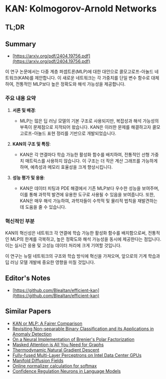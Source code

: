 # KAN: Kolmogorov-Arnold Networks
## TL;DR
## Summary
- [https://arxiv.org/pdf/2404.19756.pdf](https://arxiv.org/pdf/2404.19756.pdf)

이 연구 논문에서는 다중 계층 퍼셉트론(MLP)에 대한 대안으로 콜모고로프-아놀드 네트워크(KAN)를 제안합니다. 이 새로운 네트워크는 각 가중치를 단일 변수 함수로 대체하여, 전통적인 MLP보다 높은 정확도와 해석 가능성을 제공합니다.

### 주요 내용 요약

1. **서론 및 배경**:
   - MLP는 많은 딥 러닝 모델의 기본 구조로 사용되지만, 복잡성과 해석 가능성의 부족이 문제점으로 지적되어 왔습니다. KAN은 이러한 문제를 해결하고자 콜모고로프-아놀드 표현 정리를 기반으로 개발되었습니다.

2. **KAN의 구조 및 특징**:
   - KAN은 각 연결마다 학습 가능한 활성화 함수를 배치하여, 전통적인 선형 가중치 매트릭스를 사용하지 않습니다. 이 구조는 더 작은 계산 그래프를 가능하게 하며, 예측성과 메모리 효율성을 크게 향상시킵니다.

3. **성능 평가 및 응용**:
   - KAN은 데이터 피팅과 PDE 해결에서 기존 MLP보다 우수한 성능을 보여주며, 이를 통해 과학적 발견에 유용한 도구로 사용될 수 있음을 보여줍니다. 또한, KAN은 매우 해석 가능하여, 과학자들이 수학적 및 물리적 법칙을 재발견하는 데 도움을 줄 수 있습니다.

### 혁신적인 부분
KAN의 혁신성은 네트워크 각 연결에 학습 가능한 활성화 함수를 배치함으로써, 전통적인 MLP의 한계를 극복하고, 높은 정확도와 해석 가능성을 동시에 제공한다는 점입니다. 이는 실시간 응용 및 고성능 데이터 처리에 크게 기여할 것입니다.

이 연구는 뉴럴 네트워크의 구조와 학습 방식에 혁신을 가져오며, 앞으로의 기계 학습과 딥 러닝 모델 개발에 중요한 영향을 미칠 것입니다.

## Editor's Notes
- [https://github.com/Blealtan/efficient-kan](https://github.com/Blealtan/efficient-kan)

## Similar Papers
- [KAN or MLP: A Fairer Comparison](2407.16674.md)
- [Revisiting Non-separable Binary Classification and its Applications in Anomaly Detection](2312.01541.md)
- [On a Neural Implementation of Brenier's Polar Factorization](2403.03071.md)
- [Masked Attention is All You Need for Graphs](2402.10793.md)
- [Thermodynamic Natural Gradient Descent](2405.13817.md)
- [Fully-fused Multi-Layer Perceptrons on Intel Data Center GPUs](2403.17607.md)
- [Manifold Diffusion Fields](2305.15586.md)
- [Online normalizer calculation for softmax](1805.02867.md)
- [Confidence Regulation Neurons in Language Models](2406.16254.md)
